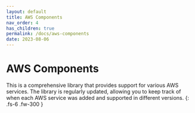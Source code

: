 ```yaml
---
layout: default
title: AWS Components
nav_order: 4
has_children: true
permalink: /docs/aws-components
date: 2023-08-06
---
```


# AWS Components

This is a comprehensive library that provides support for various AWS services. The library is regularly updated, allowing you to keep track of when each AWS service was added and supported in different versions.
{: .fs-6 .fw-300 }
